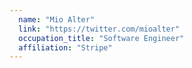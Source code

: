 ```yaml
---
  name: "Mio Alter"
  link: "https://twitter.com/mioalter"
  occupation_title: "Software Engineer"
  affiliation: "Stripe"
---
```

